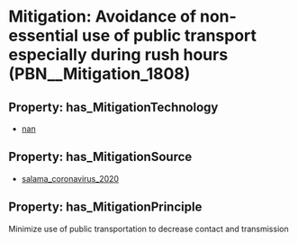 # Mitigation: __Avoidance of non-essential use of public transport especially during rush hours__ (PBN__Mitigation_1808)

## Property: has_MitigationTechnology

* [nan](../Technology/PBN__Technology_22)

## Property: has_MitigationSource

* [salama_coronavirus_2020](../Article/PBN__Article_184)

## Property: has_MitigationPrinciple

Minimize use of public transportation to decrease contact and transmission

